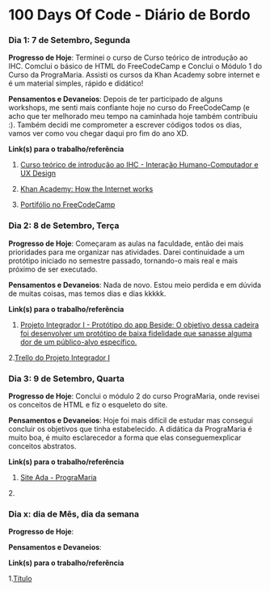 # 100 Days Of Code - Diário de Bordo

### Dia 1: 7 de Setembro, Segunda

**Progresso de Hoje**: Terminei o curso de Curso teórico de introdução ao IHC. Comclui o básico de HTML do FreeCodeCamp e Conclui o Módulo 1 do Curso da PrograMaria. Assisti os cursos da Khan Academy sobre internet e é um material simples, rápido e didático! 

**Pensamentos e Devaneios**: Depois de ter participado de alguns workshops, me senti mais confiante hoje no curso do FreeCodeCamp (e acho que ter melhorado meu tempo na caminhada hoje também contribuiu :). Também decidi me comprometer a escrever códigos todos os dias, vamos ver como vou chegar daqui pro fim do ano XD. 

**Link(s) para o trabalho/referência**

1. [Curso teórico de introdução ao IHC - Interação Humano-Computador e UX Design](https://www.udemy.com/course/interacao-humano-computador-e-ux-design/learn/lecture/21829600#overview)

2. [Khan Academy: How the Internet works](https://www.khanacademy.org/computing/code-org/computers-and-the-internet#internet-works)

3. [Portifólio no FreeCodeCamp](https://www.freecodecamp.org/garrrcia)


### Dia 2: 8 de Setembro, Terça

**Progresso de Hoje**: Começaram as aulas na faculdade, então dei mais prioridades para me organizar nas atividades. Darei continuidade a um protótipo iniciado no semestre passado, tornando-o mais real e mais próximo de ser executado.

**Pensamentos e Devaneios**: Nada de novo. Estou meio perdida e em dúvida de muitas coisas, mas temos dias e dias kkkkk.

**Link(s) para o trabalho/referência**

1. [Projeto Integrador I - Protótipo do app Beside: O objetivo dessa cadeira foi desenvolver um protótipo de baixa fidelidade que sanasse alguma dor de um público-alvo específico.](https://www.figma.com/proto/v4sm4t1LVPndg8lXkuwBp3/PI-Final?scaling=scale-down&node-id=1%3A13)

2.[Trello do Projeto Integrador I ](https://trello.com/besideaolado)


### Dia 3: 9 de Setembro, Quarta

**Progresso de Hoje**: Conclui o módulo 2 do curso PrograMaria, onde revisei os conceitos de HTML e fiz o esqueleto do site. 

**Pensamentos e Devaneios**: Hoje foi mais difícil de estudar mas consegui concluir os objetivos que tinha estabelecido. A didática da PrograMaria é muito boa, é muito esclarecedor a forma que elas conseguemexplicar conceitos abstratos.

**Link(s) para o trabalho/referência**

1. [Site Ada - PrograMaria](https://siteada.garrrcia.repl.co/)

2.[]()


### Dia x: dia de Mês, dia da semana

**Progresso de Hoje**: 

**Pensamentos e Devaneios**:

**Link(s) para o trabalho/referência**

1.[Título](Link)
